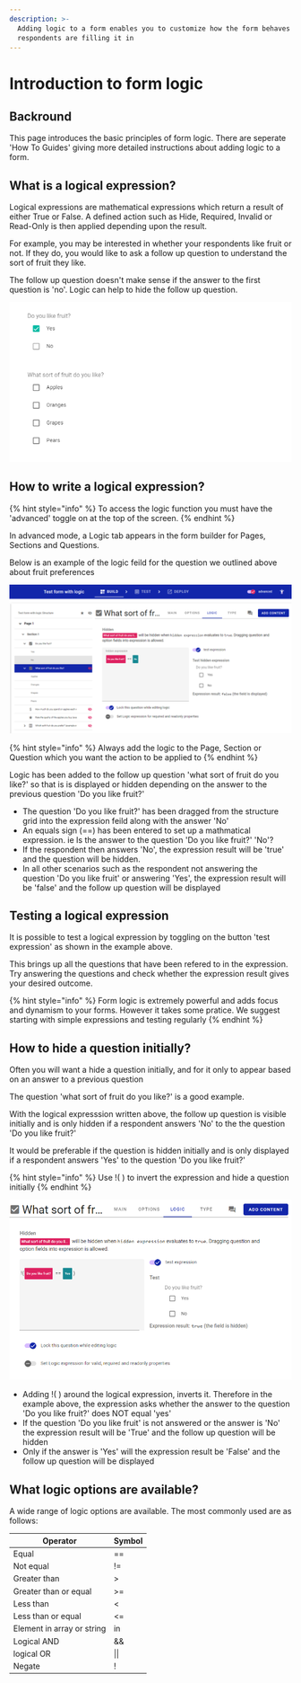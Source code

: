 ```yaml
---
description: >-
  Adding logic to a form enables you to customize how the form behaves when
  respondents are filling it in
---
```


# Introduction to form logic

## Backround

This page introduces the basic principles of form logic.  There are seperate 'How To Guides' giving more detailed instructions about adding logic to a form.

## What is a logical expression?

Logical expressions are mathematical expressions which return a result of either True or False.  A defined action such as Hide, Required, Invalid or Read-Only is then applied depending upon the result.

For example, you may be interested in whether your respondents like fruit or not.  If they do, you would like to ask a follow up question to understand the sort of fruit they like. &#x20;

The follow up question doesn't make sense if the answer to the first question is 'no'.  Logic can help to hide the follow up question.

![Example of a question where logic can help](<../../.gitbook/assets/image (300).png>)

## How to write a logical expression?

{% hint style="info" %}
To access the logic function you must have the 'advanced' toggle on at the top of the screen.&#x20;
{% endhint %}

In advanced mode, a Logic tab appears in the form builder for Pages, Sections and Questions. &#x20;

Below is an example of the logic feild for the question we outlined above about fruit preferences

![](<../../.gitbook/assets/image (304).png>)

{% hint style="info" %}
Always add the logic to the Page, Section or Question which you want the action to be applied to
{% endhint %}

Logic has been added to the follow up question 'what sort of fruit do you like?' so that is is displayed or hidden depending on the answer to the previous question 'Do you like fruit?'

* The question 'Do you like fruit?' has been dragged from the structure grid into the expression feild along with the answer 'No'
* An equals sign (==) has been entered to set up a mathmatical expression.  ie Is the answer to the question 'Do you like fruit?'  'No'? &#x20;
* If the respondent then answers 'No', the expression result will be 'true' and the question will be hidden. &#x20;
* In all other scenarios such as the respondent not answering the question 'Do you like fruit' or answering 'Yes', the expression result will be 'false' and the follow up question will be displayed

## Testing a logical expression

It is possible to test a logical expression by toggling on the button 'test expression' as shown in the example above. &#x20;

This brings up all the questions that have been refered to in the expression.   Try answering the questions and check whether the expression result gives your desired outcome.

{% hint style="info" %}
Form logic is extremely powerful and adds focus and dynamism to your forms.  However it takes some pratice.  We suggest starting with simple expressions and testing regularly
{% endhint %}

## How to hide a question initially?

Often you will want a hide a question initially, and for it only to appear based on an answer to a previous question

The question 'what sort of fruit do you like?' is a good example. &#x20;

With the logical expresssion written above, the follow up question is visible initially and is only hidden if a respondent answers 'No' to the the question 'Do you like fruit?'

It would be preferable if the question is hidden initially and is only displayed if a respondent answers 'Yes' to the question 'Do you like fruit?'

{% hint style="info" %}
Use !(  ) to invert the expression and hide a question initially
{% endhint %}

![](<../../.gitbook/assets/image (297).png>)

* Adding !(  ) around the logical expression, inverts it.  Therefore in the example above, the expression asks whether the answer to the question 'Do you like fruit?' does NOT equal 'yes'
* If the question 'Do you like fruit' is not answered or the answer is 'No' the expression result will be 'True' and the follow up question will be hidden
* Only if the answer is 'Yes' will the expression result be 'False' and the follow up question will be displayed&#x20;

## What logic options are available?

A wide range of logic options are available.   The most commonly used are as follows:

| Operator                   | Symbol |
| -------------------------- | ------ |
| Equal                      | ==     |
| Not equal                  | !=     |
| Greater than               | >      |
| Greater than or equal      | >=     |
| Less than                  | <      |
| Less than or equal         | <=     |
| Element in array or string | in     |
| Logical AND                | &&     |
| logical OR                 | \|\|   |
| Negate                     | !      |
